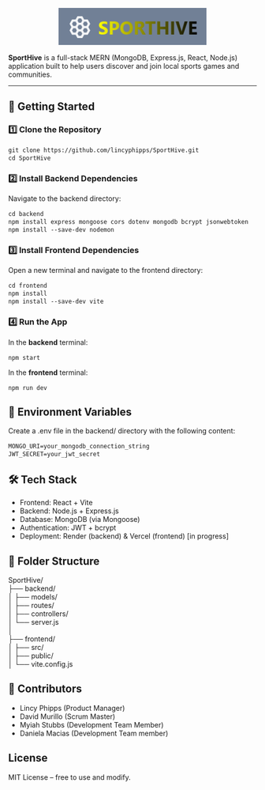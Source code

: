 <p align="center">
  <img src="https://raw.githubusercontent.com/lincyphipps/SportHive/main/frontend/src/assets/Screenshot%202025-04-22%20155955.png" alt="SportHive Logo" width="300"/>
</p>

**SportHive** is a full-stack MERN (MongoDB, Express.js, React, Node.js) application built to help users discover and join local sports games and communities.

---

## 🚀 Getting Started

### 1️⃣ Clone the Repository
```
git clone https://github.com/lincyphipps/SportHive.git
cd SportHive
```

### 2️⃣ Install Backend Dependencies
Navigate to the backend directory:
```
cd backend
npm install express mongoose cors dotenv mongodb bcrypt jsonwebtoken
npm install --save-dev nodemon
```
### 3️⃣ Install Frontend Dependencies
Open a new terminal and navigate to the frontend directory:
```
cd frontend
npm install
npm install --save-dev vite
```
### 4️⃣ Run the App
In the **backend** terminal:
```
npm start
```

In the **frontend** terminal:
```
npm run dev
```

## 🔐 Environment Variables
Create a .env file in the backend/ directory with the following content:
```
MONGO_URI=your_mongodb_connection_string
JWT_SECRET=your_jwt_secret
```

## 🛠️ Tech Stack
- Frontend: React + Vite
- Backend: Node.js + Express.js
- Database: MongoDB (via Mongoose)
- Authentication: JWT + bcrypt
- Deployment: Render (backend) & Vercel (frontend) [in progress]

## 📁 Folder Structure
SportHive/  
├── backend/  
│   ├── models/  
│   ├── routes/  
│   ├── controllers/  
│   └── server.js  
│  
├── frontend/  
│   ├── src/  
│   ├── public/  
│   └── vite.config.js  

## 👥 Contributors
- Lincy Phipps (Product Manager)
- David Murillo (Scrum Master)
- Myiah Stubbs (Development Team Member)
- Daniela Macias (Development Team member)

## License
MIT License – free to use and modify.
